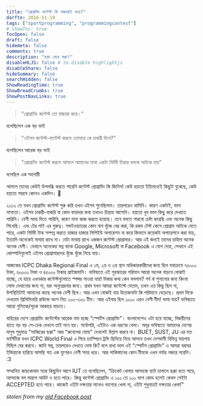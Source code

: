 ```yaml
---
title: "প্রোগ্রামিং কন্টেস্ট কি বাচ্চারাই করে?"
darfte: 2016-11-19
tags: ["sportprogramming", "programmingcontest"]
# showToc: true
TocOpen: false
draft: false
hidemeta: false
comments: true
description: "ছক্কা মেরে মক্কা!"
disableHLJS: false # to disable highlightjs
disableShare: false
hideSummary: false
searchHidden: false
ShowReadingTime: true
ShowBreadCrumbs: true
ShowPostNavLinks: true
---
```


> "প্রোগ্রামিং কন্টেস্ট তো বাচ্চারা করে।"

বলেছিলেন এক বড় ভাই

> "এইসব কন্টেস্ট-ফন্টেস্ট করলে তোমারে কে চাকরী দিবে?"

বলেছিলেন আরেক বড় ভাই

> "প্রোগ্রামিং কন্টেস্ট করলে আসলে আমাদের মাথা একটা নির্দিষ্ট চিন্তার বলকে আটকে যায়"

বলেছিল এক সহপাঠী

আসলে তাদের কেউই উপলব্ধি করতে পারেনি কন্টেস্ট প্রোগ্রামিং কি জিনিস! কেউ হয়তো ইতিমধ্যেই কিছুটা বুঝেছে, কেউ হয়তো পারবে কোনও একদিন। 🙂

২০১২ তে যখন প্রোগ্রামিং কন্টেস্ট শুরু করি তখন এইসব শুনেছিলাম। তারপরেও থামিনি। কারণ একটাই, ভাল লাগতো। ওইসব চাকরী-বাকরি বা কোন ফায়দার কথা তখনও চিন্তায় আসেনি। হয়তো খুব ভাল কিছু করে দেখাতে পারিনি। বেশী সময় দিতে পারিনি, কারণ নানা কাজ করতে হয়েছে। তবে বলতে পারবো চেষ্টা করেছি এবং অনেক কিছু শিখেছি। এবং টের পাই এর গুরুত্ব। সফটওয়্যারের কোন বাগ খুঁজে বের করা, কি রকম টেস্ট কেসে প্রোগ্রাম আটকে যেতে পারে, একটা নির্দিষ্ট টাস্ক সম্পন্ন করতে হাজার হাজার সিপিইউ অপারেশন না করে কিভাবে কয়েকটা অপারেশনে করা যায়, ইত্যাদি অনেকেই মাথায় রাখে না। যেটা মাথায় রাখে একজন কন্টেস্ট প্রোগ্রামার। আর এই জন্যই তাদের চাহিদা অনেক অনেক বেশী। যেখানে অনেকের স্বপ্ন থাকে Google, Microsoft বা Facebook এ যোগ দেয়া, সেখানে এই কোম্পানিগুলোই এইসব প্রোগ্রামারদের খুঁজে খুঁজে নিয়ে যায়।

আজকের ICPC Dhaka Regional Final এ ১ম, ২য় ও ৩য় স্থান অধিকারকারীদের জন্য ছিল যথাক্রমে ৭৫০০০ টাকা, ৬০০০০ টাকা ও ৪৫০০০ টাকার প্রাইজমানি। ভবিষ্যতে এই পুরস্কারের পরিমান আরো অনেক বাড়বে বোঝাই যাচ্ছে, যে হারে এখনকার কন্টেস্টগুলোতে স্পন্সর পাওয়া যায়! টাকার কথা কেন বললাম? গর্ব বা শুনানোর জন্য কিংবা লোভ দেখানোর জন্য না, বরং অনুপ্রেরনার জন্য। প্রথম যখন আমরা কন্টেস্টে যেতাম, তখন এত কিছু ছিল না, উপস্থিতিটাই আমাদের কাছে অনেক বেশী ছিল। আর এখন বোঝাই যায় উত্তেজনাটা কি পরিমানে বেড়েছে। প্রথম দিকে দেখতাম প্রিলিমিনারি রাউন্ডে অংশ নিত ২০০-৩০০ টীম। আর এইবার ছিল ১০০০ এরও বেশী টীম! ভাবা যায়? ভবিষ্যতে আরো গুনিতক/সূচক আকারে বাড়বে।

বাহিরের দেশে প্রোগ্রামিং কন্টেস্টের আরেক নাম হচ্ছে “স্পোর্টস প্রোগ্রামিং”। বাংলাদেশেও এটা হয়ে যাচ্ছে, বিজয়ীদের হাতে বড় বড় পে-চেক দেখলে তাই মনে হয়। সর্বোপরি, এইটাও এক ধরণের খেলা। অদূর ভবিষ্যতে আমাদের দেশের মানুষ শুধুমাত্র "সাব্বিরের ছক্কা" আর "রুবেলের বোল্ড" দেখলেই উল্লাস করবে না। BUET, SUST, JU এর মত ভার্সিটিরা যখন ICPC World Final এ গিয়ে চ্যাম্পিয়ন ট্রফি ছিনিয়ে নিয়ে আসবে তখন দেশবাসী বিভিন্ন যায়গায় মিছিল বের করবে। জানি স্বপ্ন, তারপরেও দেখতে দোষ কি? বলে রাখা ভাল এই “স্পোর্টস প্রোগ্রামিং” এ আমরা বরাবর ইন্ডিয়াকে হারিয়ে আসছি গত এক যুগেরও বেশী সময় ধরে। আর পাকিস্তানের কোন টীমকে এখন পর্যন্ত নজরে পরেনি। :3

সম্মানিত কায়কোবাদ স্যার কিছুদিন আগে IUT তে বলেছিলেন, “ক্রিকেট খেলায় আন্দাজে ব্যাট চালালে ছক্কা হতে পারে, আন্দাজে বল মারলে আউট ও হতে পারে। কিন্তু কন্টেস্ট প্রোগ্রামিং এ ১০০ তে ১০০ ভাগ কোড হলেই কেবল সেইটা ACCEPTED হতে পারে। কাজেই এইটা দক্ষতার সাথেও ভাগ্যের খেলা না, এইটা শুধুমাত্রই দক্ষতার খেলা!”

_stolen from my [old Facebook post](https://www.facebook.com/aniskhan001/posts/pfbid02JC75vy541q1wS6MmTBb1jaSrFbMYkKpCk7WojZ3ABe6sMeRs3b58kQv8ZHQvESKxl)_
